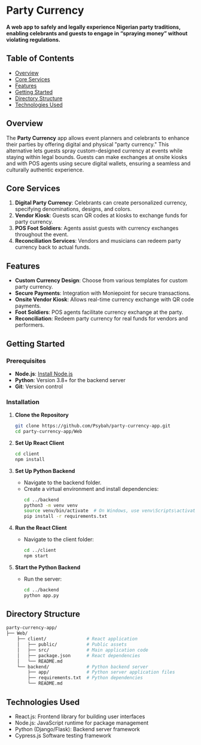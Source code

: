# Party Currency

**A web app to safely and legally experience Nigerian party traditions, enabling celebrants and guests to engage in “spraying money” without violating regulations.**

## Table of Contents

- [Overview](#overview)
- [Core Services](#core-services)
- [Features](#features)
- [Getting Started](#getting-started)
- [Directory Structure](#directory-structure)
- [Technologies Used](#technologies-used)

## Overview

The **Party Currency** app allows event planners and celebrants to enhance their parties by offering digital and physical "party currency." This alternative lets guests spray custom-designed currency at events while staying within legal bounds. Guests can make exchanges at onsite kiosks and with POS agents using secure digital wallets, ensuring a seamless and culturally authentic experience.

## Core Services

1. **Digital Party Currency**: Celebrants can create personalized currency, specifying denominations, designs, and colors.
2. **Vendor Kiosk**: Guests scan QR codes at kiosks to exchange funds for party currency.
3. **POS Foot Soldiers**: Agents assist guests with currency exchanges throughout the event.
4. **Reconciliation Services**: Vendors and musicians can redeem party currency back to actual funds.

## Features

- **Custom Currency Design**: Choose from various templates for custom party currency.
- **Secure Payments**: Integration with Moniepoint for secure transactions.
- **Onsite Vendor Kiosk**: Allows real-time currency exchange with QR code payments.
- **Foot Soldiers**: POS agents facilitate currency exchange at the party.
- **Reconciliation**: Redeem party currency for real funds for vendors and performers.

## Getting Started

### Prerequisites

- **Node.js**: [Install Node.js](https://nodejs.org/)
- **Python**: Version 3.8+ for the backend server
- **Git**: Version control

### Installation

1. **Clone the Repository**

   ```bash
   git clone https://github.com/Psybah/party-currency-app.git
   cd party-currency-app/Web
   ```

2. **Set Up React Client**

   ```bash
   cd client
   npm install
   ```

3. **Set Up Python Backend**

   - Navigate to the backend folder.
   - Create a virtual environment and install dependencies:
     ```bash
     cd ../backend
     python3 -m venv venv
     source venv/bin/activate  # On Windows, use venv\Scripts\activate
     pip install -r requirements.txt
     ```

4. **Run the React Client**

   - Navigate to the client folder:
     ```bash
     cd ../client
     npm start
     ```

5. **Start the Python Backend**

   - Run the server:
     ```bash
     cd ../backend
     python app.py
     ```

## Directory Structure

```bash
party-currency-app/
├── Web/
    ├── client/               # React application
    │   ├── public/           # Public assets
    │   ├── src/              # Main application code
    │   ├── package.json      # React dependencies
    │   └── README.md
    └── backend/              # Python backend server
        ├── app/              # Python server application files
        ├── requirements.txt  # Python dependencies
        └── README.md
```

## Technologies Used

- React.js: Frontend library for building user interfaces
- Node.js: JavaScript runtime for package management
- Python (Django/Flask): Backend server framework
- Cypress.js Software testing framework
